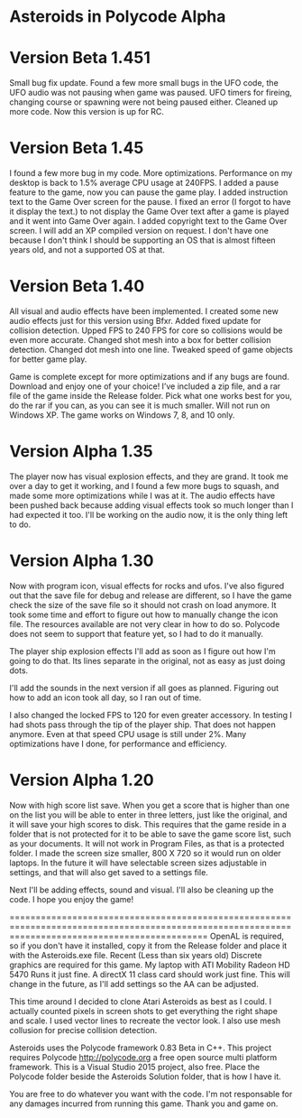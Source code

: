 Asteroids in Polycode Alpha
===========================

Version Beta 1.451
=================
Small bug fix update. Found a few more small bugs in the UFO code, the UFO audio was not pausing when game was paused. UFO timers for fireing, changing course or spawning were not being paused either. Cleaned up more code. Now this version is up for RC.

Version Beta 1.45
=================
I found a few more bug in my code. More optimizations. Performance on my desktop is back to 1.5% average CPU usage at 240FPS.
I added a pause feature to the game, now you can pause the game play. I added instruction text to the Game Over screen for the pause. I fixed an error (I forgot to have it display the text.) to not display the Game Over text after a game is played and it went into Game Over again.
I added copyright text to the Game Over screen.
I will add an XP compiled version on request. I don't have one because I don't think I should be supporting an OS that is almost fifteen years old, and not a supported OS at that.

Version Beta 1.40
=================
All visual and audio effects have been implemented. I created some new audio effects just for this version using Bfxr.
Added fixed update for collision detection.
Upped FPS to 240 FPS for core so collisions would be even more accurate.
Changed shot mesh into a box for better collision detection.
Changed dot mesh into one line.
Tweaked speed of game objects for better game play.

Game is complete except for more optimizations and if any bugs are found.
Download and enjoy one of your choice! I’ve included a zip file, and a rar file of the game inside the Release folder. Pick what one works best for you, do the rar if you can, as you can see it is much smaller. Will not run on Windows XP. The game works on Windows 7, 8, and 10 only.


Version Alpha 1.35
==================
The player now has visual explosion effects, and they are grand. It took me over a day to get it working, and I found a few more bugs to squash, and made some more optimizations while I was at it. The audio effects have been pushed back because adding visual effects took so much longer than I had expected it too.
I'll be working on the audio now, it is the only thing left to do.

Version Alpha 1.30
==================
Now with program icon, visual effects for rocks and ufos. I've also figured out that the save file for debug and release are different, so I have the game check the size of the save file so it should not crash on load anymore.
It took some time and effort to figure out how to manually change the icon file. The resources available are not very clear in how to do so. Polycode does not seem to support that feature yet, so I had to do it manually.

The player ship explosion effects I'll add as soon as I figure out how I'm going to do that. Its lines separate in the original, not as easy as just doing dots.

I'll add the sounds in the next version if all goes as planned. Figuring out how to add an icon took all day, so I ran out of time.

I also changed the locked FPS to 120 for even greater accessory. In testing I had shots pass through the tip of the player ship. That does not happen anymore. Even at that speed CPU usage is still under 2%.
Many optimizations have I done, for performance and efficiency.

Version Alpha 1.20
==================
Now with high score list save. When you get a score that is higher than one on the list you will be able to enter in three letters, just like the original, and it will save your high scores to disk. This requires that the game reside in a folder that is not protected for it to be able to save the game score list, such as your documents. It will not work in Program Files, as that is a protected folder.
I made the screen size smaller, 800 X 720 so it would run on older laptops. In the future it will have selectable screen sizes adjustable in settings, and that will also get saved to a settings file.

Next I'll be adding effects, sound and visual. I'll also be cleaning up the code. I hope you enjoy the game!

==================================================================================================================================================
OpenAL is required, so if you don't have it installed, copy it from the Release folder and place it with the Asteroids.exe file. Recent (Less than six years old) Discrete graphics are required for this game. My laptop with ATI Mobility Radeon HD 5470 Runs it just fine. A directX 11 class card should work just fine. This will change in the future, as I'll add settings so the AA can be adjusted.

This time around I decided to clone Atari Asteroids as best as I could. I actually counted pixels in screen shots to get everything the right shape and scale. I used vector lines to recreate the vector look. I also use mesh collusion for precise collision detection.

Asteroids uses the Polycode framework 0.83 Beta in C++.
This project requires Polycode http://polycode.org a free open source multi platform framework. This is a Visual Studio 2015 project, also free.
Place the Polycode folder beside the Asteroids Solution folder, that is how I have it.

You are free to do whatever you want with the code. I'm not responsable for any damages incurred from running this game.
Thank you and game on.
